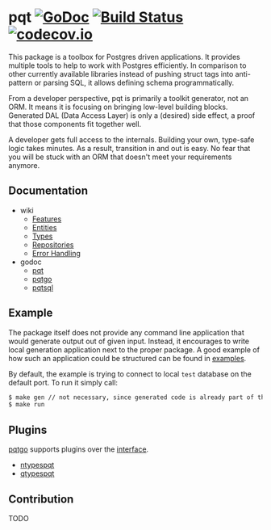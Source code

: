 # pqt [![GoDoc](https://godoc.org/github.com/piotrkowalczuk/pqt?status.svg)](http://godoc.org/github.com/piotrkowalczuk/pqt)&nbsp;[![Build Status](https://travis-ci.org/piotrkowalczuk/pqt.svg?branch=master)](https://travis-ci.org/piotrkowalczuk/pqt)&nbsp;[![codecov.io](https://codecov.io/github/piotrkowalczuk/pqt/coverage.svg?branch=master)](https://codecov.io/github/piotrkowalczuk/pqt?branch=master)

This package is a toolbox for Postgres driven applications.
It provides multiple tools to help to work with Postgres efficiently.
In comparison to other currently available libraries instead of pushing struct tags into anti-pattern or parsing SQL, it allows defining schema programmatically.

From a developer perspective, pqt is primarily a toolkit generator, not an ORM. 
It means it is focusing on bringing low-level building blocks. 
Generated DAL (Data Access Layer) is only a (desired) side effect, a proof that those components fit together well.

A developer gets full access to the internals. 
Building your own, type-safe logic takes minutes. 
As a result, transition in and out is easy. 
No fear that you will be stuck with an ORM that doesn't meet your requirements anymore.

## Documentation

* wiki
    * [Features](https://github.com/piotrkowalczuk/pqt/wiki/Features)
    * [Entities](https://github.com/piotrkowalczuk/pqt/wiki/Entities)
    * [Types](https://github.com/piotrkowalczuk/pqt/wiki/Types)
    * [Repositories](https://github.com/piotrkowalczuk/pqt/wiki/Repositories)
    * [Error Handling](https://github.com/piotrkowalczuk/pqt/wiki/Error-Handling)
* godoc 
    * [pqt](http://godoc.org/github.com/piotrkowalczuk/pqt)
    * [pqtgo](http://godoc.org/github.com/piotrkowalczuk/pqt/pqtgo)
    * [pqtsql](http://godoc.org/github.com/piotrkowalczuk/pqt/pqtsql)

## Example

The package itself does not provide any command line application that would generate output out of given input. 
Instead, it encourages to write local generation application next to the proper package. 
A good example of how such an application could be structured can be found in [examples](https://github.com/piotrkowalczuk/pqt/tree/master/example).

By default, the example is trying to connect to local `test` database on the default port.
To run it simply call:

```bash
$ make gen // not necessary, since generated code is already part of the repo
$ make run
```

## Plugins 

[pqtgo](github.com/piotrkowalczuk/pqt/pqtgo) supports plugins over the [interface](https://godoc.org/github.com/piotrkowalczuk/pqt/pqtgo#Plugin).

* [ntypespqt](github.com/piotrkowalczuk/ntypes)
* [qtypespqt](github.com/piotrkowalczuk/qtypes)

## Contribution

TODO